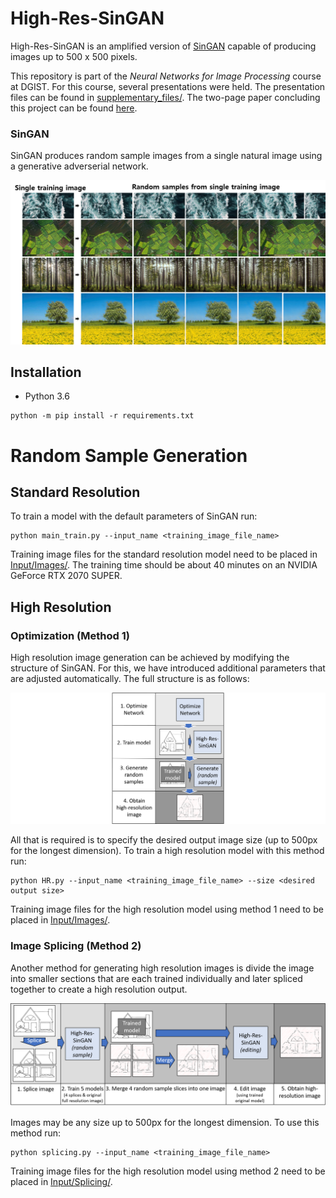 # High-Res-SinGAN

High-Res-SinGAN is an amplified version of [SinGAN](https://github.com/tamarott/SinGAN.git)
capable of producing images up to 500 x 500 pixels.

This repository is part of the *Neural Networks for Image Processing* course at DGIST.
For this course, several presentations were held. The presentation files can be found
in [supplementary_files/](supplementary_files/). The two-page paper concluding this
project can be found [here](supplementary_files/High-Res-SinGAN_paper.pdf).

### SinGAN

SinGAN produces random sample images from a single natural image using a generative adverserial network.

![Image of SinGAN sample outputs](supplementary_files/figures/singan_example.png)


## Installation

- Python 3.6

```
python -m pip install -r requirements.txt
```

# Random Sample Generation

## Standard Resolution

To train a model with the default parameters of SinGAN run:
```
python main_train.py --input_name <training_image_file_name>
```
Training image files for the standard resolution model need to be placed in [Input/Images/](Input/Images/).
The training time should be about 40 minutes on an NVIDIA GeForce RTX 2070 SUPER.

## High Resolution

### Optimization (Method 1)

High resolution image generation can be achieved by modifying the structure of SinGAN. For this, we have 
introduced additional parameters that are adjusted automatically. The full structure is as follows:

![Image of method 1 structure](supplementary_files/figures/method_1_structure.png)

All that is required is to specify the
desired output image size (up to 500px for the longest dimension). To train a high resolution model with 
this method run:
```
python HR.py --input_name <training_image_file_name> --size <desired output size>
```
Training image files for the high resolution model using method 1 need to be placed in [Input/Images/](Input/Images/).

### Image Splicing (Method 2)

Another method for generating high resolution images is divide the image into smaller sections that are each
trained individually and later spliced together to create a high resolution output.

![Image of method 2 structure](supplementary_files/figures/method_2_structure.png)

Images may be any size up to 500px for the longest dimension. To use this method run:
```
python splicing.py --input_name <training_image_file_name>
```
Training image files for the high resolution model using method 2 need to be placed in [Input/Splicing/](Input/Splicing/).
